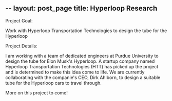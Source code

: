 --
layout: post_page
title: Hyperloop Research
---

Project Goal:

Work with Hyperloop Transportation Technologies to design the tube for the Hyperloop

Project Details:

I am working with a team of dedicated engineers at Purdue University to design the tube for Elon Musk's Hyperloop. A startup company named Hyperloop Transportation Technologies (HTT) has picked up the project and is determined to make this idea come to life. We are currently collaborating with the companie's CEO, Dirk Ahlborn, to design a suitable tube for the Hyperloop cars to travel through. 

More on this project to come!